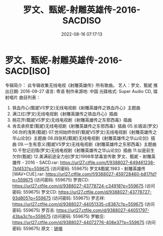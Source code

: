 ﻿---
title: 罗文、甄妮-射雕英雄传-2016-SACDISO
date: 2022-08-16 07:17:13
categories: WAV车载音乐、镜像
tags: 华语中文
---
# 罗文、甄妮-射雕英雄传-2016-SACD[ISO]

专辑简介：
此专辑收集无线电视《射雕英雄传》所有歌曲。
艺人：罗文、甄妮
推出日期: 2016-09-27
语言: 粤语
制作来源地: 中国
光碟格式: Super Audio CD, 镭射唱片
曲目列表：
01. 铁血丹心(甄妮VS罗文)无线电视剧《射雕英雄传之铁血丹心》主题曲
02. 满江红(罗文)无线电视剧《射雕英雄传之铁血丹心》插曲
03. 桃花开(甄妮VS罗文)无线电视剧《射雕英雄传之东邪西毒》插曲
04. 肯去承担爱(甄妮)无线电视剧《射雕英雄传之东邪西毒》插曲
05.长城谣(罗文)
06.你的浅笑(甄妮)
07.世间始终你好(甄妮VS罗文)无线电视剧《射雕英雄传之华山论剑》主题曲
08.四张机(甄妮)无线电视剧《射雕英雄传之华山论剑》插曲
09.一生有意义(甄妮VS罗文)无线电视剧《射雕英雄传之东邪西毒》主题曲
10.千愁记旧情(罗文)无线电视剧《射雕英雄传之华山论剑》插曲
11.似是前生欠你(甄妮)
12.美满前途全力创(罗文)1998年禁毒宣传歌
罗文、甄妮 - 射雕英雄传 - 2016 - SACD.rar: https://url27.ctfile.com/f/9388027-649461238-7bf453?p=559675
(访问密码: 559675)
罗文&甄妮.1983 - 射雕英雄传[WAV+CUE].rar: https://url27.ctfile.com/f/9388027-459728460-b817fd?p=559675
(访问密码: 559675)
罗宾CD: https://url27.ctfile.com/d/9388027-43778724-c34918?p=559675
(访问密码: 559675)
罗文CD: https://url27.ctfile.com/d/9388027-43778727-93d805?p=559675
(访问密码: 559675)
罗志祥: https://url27.ctfile.com/d/9388027-44051335-c8387c?p=559675
(访问密码: 559675)
罗百吉: https://url27.ctfile.com/d/9388027-44051797-43ba3c?p=559675
(访问密码: 559675)
罗敏庄: https://url27.ctfile.com/d/9388027-44072776-408e37?p=559675
(访问密码: 559675)
原文：[链接](https://blog.sina.com.cn/s/blog_1647c7e7601030yvt.html)